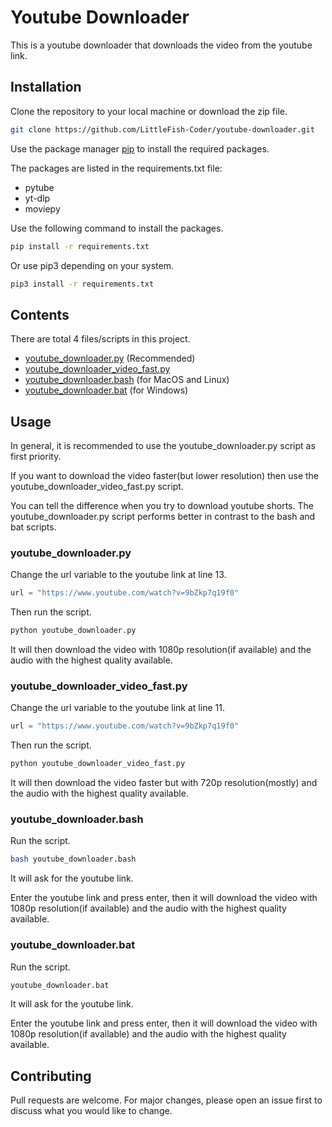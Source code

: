 # Youtube Downloader
This is a youtube downloader that downloads the video from the youtube link.

## Installation
Clone the repository to your local machine or download the zip file.
```bash
git clone https://github.com/LittleFish-Coder/youtube-downloader.git
```

Use the package manager [pip](https://pip.pypa.io/en/stable/) to install the required packages.

The packages are listed in the requirements.txt file: 
* pytube
* yt-dlp
* moviepy

Use the following command to install the packages.
```bash
pip install -r requirements.txt
```
Or use pip3 depending on your system.
```bash
pip3 install -r requirements.txt
```

## Contents
There are total 4 files/scripts in this project.
* [youtube_downloader.py](#youtube_downloaderpy) (Recommended)
* [youtube_downloader_video_fast.py](#youtube_downloader_video_fastpy)
* [youtube_downloader.bash](#youtube_downloaderbash) (for MacOS and Linux)
* [youtube_downloader.bat](#youtube_downloaderbat) (for Windows)

## Usage
In general, it is recommended to use the youtube_downloader.py script as first priority.

If you want to download the video faster(but lower resolution) then use the youtube_downloader_video_fast.py script.

You can tell the difference when you try to download youtube shorts.
The youtube_downloader.py script performs better in contrast to the bash and bat scripts.

### youtube_downloader.py
Change the url variable to the youtube link at line 13.
```python
url = "https://www.youtube.com/watch?v=9bZkp7q19f0"
```
Then run the script.
```bash
python youtube_downloader.py
```
It will then download the video with 1080p resolution(if available) and the audio with the highest quality available.

### youtube_downloader_video_fast.py
Change the url variable to the youtube link at line 11.
```python
url = "https://www.youtube.com/watch?v=9bZkp7q19f0"
```
Then run the script.
```bash
python youtube_downloader_video_fast.py
```
It will then download the video faster but with 720p resolution(mostly) and the audio with the highest quality available.

### youtube_downloader.bash
Run the script.
```bash
bash youtube_downloader.bash
```
It will ask for the youtube link.

Enter the youtube link and press enter, then it will download the video with 1080p resolution(if available) and the audio with the highest quality available.

### youtube_downloader.bat
Run the script.
```bash
youtube_downloader.bat
```
It will ask for the youtube link.

Enter the youtube link and press enter, then it will download the video with 1080p resolution(if available) and the audio with the highest quality available.

## Contributing
Pull requests are welcome. For major changes, please open an issue first to discuss what you would like to change.
